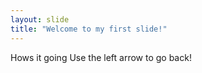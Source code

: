 ```yaml
---
layout: slide
title: "Welcome to my first slide!"
---
```

Hows it going
Use the left arrow to go back!
